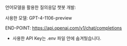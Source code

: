 언어모델을 활용한 질의응답 챗봇 개발:

 사용한 모델: GPT-4-1106-preview
 
 END-POINT: https://api.openai.com/v1/chat/completions

* 사용한 API Key는 .env 파일 안에 숨겨뒀습니다.
